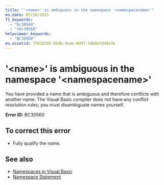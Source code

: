 ```yaml
---
title: "'<name>' is ambiguous in the namespace '<namespacename>'"
ms.date: 07/20/2015
f1_keywords: 
  - "bc30560"
  - "vbc30560"
helpviewer_keywords: 
  - "BC30560"
ms.assetid: 7f032293-054b-4eae-8d97-3db8e7ddde3b
---
```

# '\<name>' is ambiguous in the namespace '\<namespacename>'
You have provided a name that is ambiguous and therefore conflicts with another name. The Visual Basic compiler does not have any conflict resolution rules; you must disambiguate names yourself.  
  
 **Error ID:** BC30560  
  
## To correct this error  
  
- Fully qualify the name.  
  
## See also

- [Namespaces in Visual Basic](../../../visual-basic/programming-guide/program-structure/namespaces.md)
- [Namespace Statement](../../../visual-basic/language-reference/statements/namespace-statement.md)
